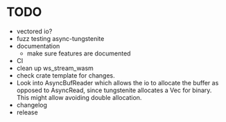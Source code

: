 # TODO


- vectored io?
- fuzz testing async-tungstenite
- documentation
  - make sure features are documented
- CI
- clean up ws_stream_wasm
- check crate template for changes.
- Look into AsyncBufReader which allows the io to allocate the buffer as opposed to AsyncRead, since tungstenite allocates a Vec for binary. This might allow avoiding  double allocation.
- changelog
- release

